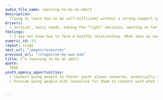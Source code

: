 ```yaml
---
audio_file_name: learning-to-be-an-adult
description:
  Trying to learn how to be self-sufficient without a strong support system or opportunities to develop practical life skills.
drivers:
  - Survival, basic needs, making the “right” decision, wanting to feel valued and respected
feelings:
  - I may not know how to form a healthy relationship. What does my network look like now? I’m more than just a foster kid… what’s my identity?
numeric_id: 13
layout: stage
next_url: "/pages/resources"
previous_url: "/stages/on-my-own-now"
title: I’m learning to be an adult
quote:
  TODO
youth_agency_opportunities:
  - Connect young people to foster youth alumni networks, potentially to older foster youth mentors.
  - Provide young people with resources for them to connect with when they have questions, if they feel unsafe etc. Since the agency is their network, give them dedicated people who they can use as resources when they need them.


---
```


